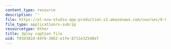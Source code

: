 ```yaml
---
content_type: resource
description: ''
file: https://ol-ocw-studio-app-production.s3.amazonaws.com/courses/8-01sc-classical-mechanics-fall-2016/f03d382d69763862e1fe8711e32548ef_DSk8HTcB7x0.srt
file_type: application/x-subrip
resourcetype: Other
title: 3play caption file
uid: f03d382d-6976-3862-e1fe-8711e32548ef
---
```

